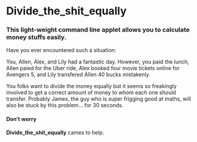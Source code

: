# Divide_the_shit_equally

### This light-weight command line applet allows you to calculate money stuffs easily.

Have you ever encountered such a situation:

You, Allen, Alex, and Lily had a fantastic day. However, you paid the lunch, Allen paied for the Uber ride, Alex booked four movie tickets online for Avengers 5, and Lily transfered Allen 40 bucks mistakenly. <br>

You folks want to divide the money equally but it seems so freakingly involved to get a correct amount of money to whom each one should transfer. Probably James, the guy who is super frigging good at maths, will also be stuck by this problem… for 30 seconds. <br>



#### Don't worry

**Divide_the_shit_equally** cames to help.
